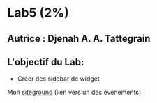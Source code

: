 # Lab5 (2%)

## Autrice : Djenah A. A. Tattegrain

## L\'objectif du Lab:

- Créer des sidebar de widget 

Mon [siteground](https://cidweb42.sg-host.com/porte-ouverte-de-novembre/) (lien vers un des événements)
